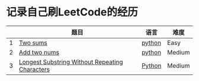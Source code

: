 # 记录自己刷LeetCode的经历
|     |题目         |语言           |难度           |
|------|-------------| ----------------| ---------------|
|1|[Two sums](https://leetcode.com/problems/two-sum/)|[python](https://github.com/luoxiang11/leetcode/blob/master/two_sums.md)|Easy|
|2|[Add two nums](https://github.com/luoxiang11/leetcode/blob/master/Add%20two%20nums.md)|[python](https://leetcode.com/problems/add-two-numbers/)|Medium|
|3|[ Longest Substring Without Repeating Characters](https://github.com/luoxiang11/leetcode/blob/master/longest_string_without_repeat_characters.md)|[Python](https://leetcode.com/problems/longest-substring-without-repeating-characters/)|Medium|
